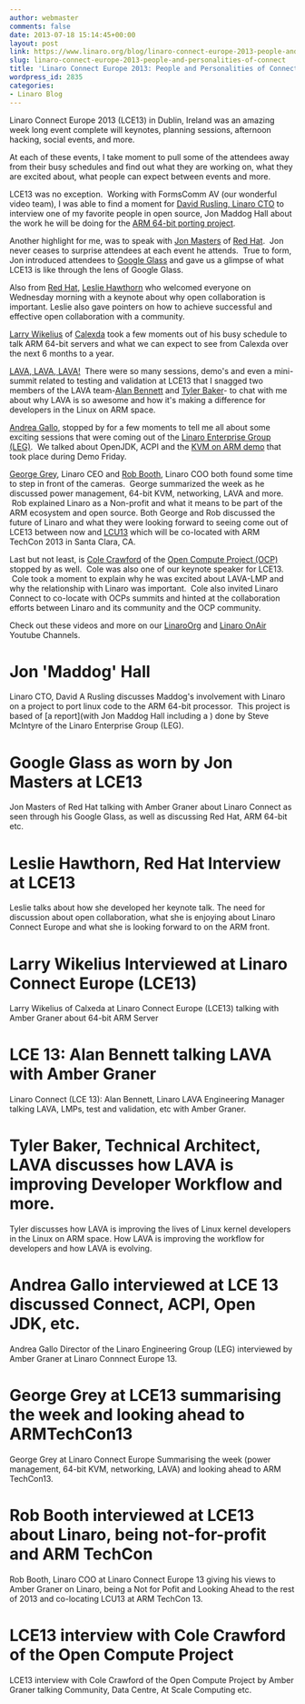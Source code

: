 ```yaml
---
author: webmaster
comments: false
date: 2013-07-18 15:14:45+00:00
layout: post
link: https://www.linaro.org/blog/linaro-connect-europe-2013-people-and-personalities-of-connect/
slug: linaro-connect-europe-2013-people-and-personalities-of-connect
title: 'Linaro Connect Europe 2013: People and Personalities of Connect'
wordpress_id: 2835
categories:
- Linaro Blog
---
```


Linaro Connect Europe 2013 (LCE13) in Dublin, Ireland was an amazing week long event complete will keynotes, planning sessions, afternoon hacking, social events, and more.

At each of these events, I take moment to pull some of the attendees away from their busy schedules and find out what they are working on, what they are excited about, what people can expect between events and more.

LCE13 was no exception.  Working with FormsComm AV (our wonderful video team), I was able to find a moment for [David Rusling, Linaro CTO](http://www.linaro.org/linaro-blog/2013/05/09/its-all-maddogs-fault-proclaims-david-rusling-linaro-cto/) to interview one of my favorite people in open source, Jon Maddog Hall about the work he will be doing for the [ARM 64-bit porting project](http://youtu.be/W7fwu4t5Gtc).

Another highlight for me, was to speak with [Jon Masters](https://plus.google.com/106265217227408958782/posts) of [Red Hat](http://www.redhat.com/).  Jon never ceases to surprise attendees at each event he attends.  True to form, Jon introduced attendees to [Google Glass](http://www.google.com/glass/start/) and gave us a glimpse of what LCE13 is like through the lens of Google Glass.

Also from [Red Hat](http://www.redhat.com/), [Leslie Hawthorn](https://www.google.com/url?sa=t&rct=j&q=&esrc=s&source=web&cd=1&cad=rja&ved=0CCwQFjAA&url=http%3A%2F%2Fhawthornlandings.org%2F&ei=vQLoUe7kH9Ww4AOimYDoBQ&usg=AFQjCNGR-S4V1kzg4BbKOHea-IQU_5WreQ&sig2=sGKCFVT0t9ChkMW5auaNyw&bvm=bv.49478099,d.dmg) who welcomed everyone on Wednesday morning with a keynote about why open collaboration is important. Leslie also gave pointers on how to achieve successful and effective open collaboration with a community.

[Larry Wikelius](http://www.calxeda.com/company/management/) of [Calexda](http://www.calxeda.com/) took a few moments out of his busy schedule to talk ARM 64-bit servers and what we can expect to see from Calexda over the next 6 months to a year.

[LAVA, LAVA, LAVA!](http://www.linaro.org/engineering/engineering-groups/validation)  There were so many sessions, demo's and even a mini-summit related to testing and validation at LCE13 that I snagged two members of the LAVA team-[Alan Bennett](http://www.linaro.org/linux-on-arm/meet-the-team/alan-bennett/) and [Tyler Baker](http://www.linaro.org/linux-on-arm/meet-the-team/tyler-baker/)- to chat with me about why LAVA is so awesome and how it's making a difference for developers in the Linux on ARM space.

[Andrea Gallo](http://www.linaro.org/linux-on-arm/meet-the-team/andrea-gallo/), stopped by for a few moments to tell me all about some exciting sessions that were coming out of the [Linaro Enterprise Group (LEG)](http://www.linaro.org/engineering/engineering-groups/leg).  We talked about OpenJDK, ACPI and the [KVM on ARM demo](http://www.linaro.org/news/linaro-connect-europe-2013-lce13-to-host-first-demonstration-of-kvm-on-appliedmicros-arm-64bit-hardware/en/) that took place during Demo Friday.

[George Grey](http://www.linaro.org/linux-on-arm/meet-the-team/george-grey/), Linaro CEO and [Rob Booth](http://www.linaro.org/linux-on-arm/meet-the-team/rob-booth/), Linaro COO both found some time to step in front of the cameras.  George summarized the week as he discussed power management, 64-bit KVM, networking, LAVA and more.  Rob explained Linaro as a Non-profit and what it means to be part of the ARM ecosystem and open source. Both George and Rob discussed the future of Linaro and what they were looking forward to seeing come out of LCE13 between now and [LCU13](http://www.linaro.org/connect-lcu13) which will be co-located with ARM TechCon 2013 in Santa Clara, CA.

Last but not least, is [Cole Crawford](http://www.opencompute.org/2012/11/16/cole-crawford-joins-the-foundation-as-coo/) of the [Open Compute Project (OCP)](http://www.opencompute.org/) stopped by as well.  Cole was also one of our keynote speaker for LCE13.  Cole took a moment to explain why he was excited about LAVA-LMP and why the relationship with Linaro was important.  Cole also invited Linaro Connect to co-locate with OCPs summits and hinted at the collaboration efforts between Linaro and its community and the OCP community.

Check out these videos and more on our [LinaroOrg](http://www.youtube.com/user/LinaroOrg) and [Linaro OnAir](http://www.youtube.com/user/LinaroOnAir) Youtube Channels.


# 




# Jon 'Maddog' Hall




Linaro CTO, David A Rusling discusses Maddog's involvement with Linaro on a project to port linux code to the ARM 64-bit processor.  This project is based of [a report](with Jon Maddog Hall including a ) done by Steve McIntyre of the Linaro Enterprise Group (LEG).


# Google Glass as worn by Jon Masters at LCE13




Jon Masters of Red Hat talking with Amber Graner about Linaro Connect as seen through his Google Glass, as well as discussing Red Hat, ARM 64-bit etc.


# Leslie Hawthorn, Red Hat Interview at LCE13



Leslie talks about how she developed her keynote talk. The need for discussion about open collaboration, what she is enjoying about Linaro Connect Europe and what she is looking forward to on the ARM front.


# Larry Wikelius Interviewed at Linaro Connect Europe (LCE13)




Larry Wikelius of Calxeda at Linaro Connect Europe (LCE13) talking with Amber Graner about 64-bit ARM Server


# LCE 13: Alan Bennett talking LAVA with Amber Graner




Linaro Connect (LCE 13): Alan Bennett, Linaro LAVA Engineering Manager talking LAVA, LMPs, test and validation, etc with Amber Graner.


# Tyler Baker, Technical Architect, LAVA discusses how LAVA is improving Developer Workflow and more.




Tyler discusses how LAVA is improving the lives of Linux kernel developers in the Linux on ARM space. How LAVA is improving the workflow for developers and how LAVA is evolving.


# Andrea Gallo interviewed at LCE 13 discussed Connect, ACPI, Open JDK, etc.



Andrea Gallo Director of the Linaro Engineering Group (LEG) interviewed by Amber Graner at Linaro Connnect Europe 13.


# George Grey at LCE13 summarising the week and looking ahead to ARMTechCon13



George Grey at Linaro Connect Europe Summarising the week (power management, 64-bit KVM, networking, LAVA) and looking ahead to ARM TechCon13.


# Rob Booth interviewed at LCE13 about Linaro, being not-for-profit and ARM TechCon



Rob Booth, Linaro COO at Linaro Connect Europe 13 giving his views to Amber Graner on Linaro, being a Not for Pofit and Looking Ahead to the rest of 2013 and co-locating LCU13 at ARM TechCon 13.


# LCE13 interview with Cole Crawford of the Open Compute Project




LCE13 interview with Cole Crawford of the Open Compute Project by Amber Graner talking Community, Data Centre, At Scale Computing etc.
